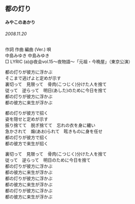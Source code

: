## 都の灯り
#### みやこのあかり
###### 2008.11.20


作詞  作曲  編曲 (Ver.)   唄   
中島みゆき   中島みゆき          
□ LYRIC (a)@夜会vol.15～夜物語～「元祖・今晩屋」（東京公演）   
   
都の灯りが彼方に浮かぶ   
そこまで逃げよと定めが示す   
裏切って　見限って　骨肉(こつじく)分けた人を捨て　   
従って　逆らって　明日(あした)のために今日を捨て   
都の灯りが彼方に浮かぶ   
都の彼方に来生が浮かぶ   
   
都の灯りが彼方で招く   
姿を隠せと定めが示す   
振り捨てて　脱ぎ捨てて　忘れの衣を身に纏い   
急かされて　煽(あお)られて　眩きものに身を任せ   
都の灯りが彼方で招く   
都の彼方で来生が招く   
   
裏切って　見限って　骨肉(こつじく)分けた人を捨て   
従って　逆らって　明日のために今日を捨て   
都の灯りが彼方に浮かぶ   
都の彼方に来生が浮かぶ   
都の灯りが彼方に浮かぶ   
都の彼方に来生が浮かぶ   
都の灯りが彼方に浮かぶ   
都の彼方に来生が浮かぶ   